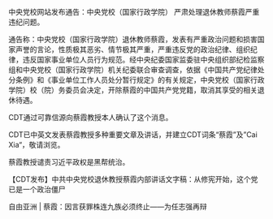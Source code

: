 中央党校网站发布通告：中央党校（国家行政学院） 严肃处理退休教师蔡霞严重违纪问题。

通告称：中央党校（国家行政学院）退休教师蔡霞，发表有严重政治问题和损害国家声誉的言论，性质极其恶劣、情节极其严重，严重违反党的政治纪律、组织纪律，违反国家事业单位人员行为规范。经中央纪委国家监委驻中央组织部纪检监察组和中央党校（国家行政学院）机关纪委联合审查调查，依据《中国共产党纪律处分条例》和《事业单位工作人员处分暂行规定》的有关规定，中央党校（国家行政学院）校（院）务委员会决定，开除蔡霞的中国共产党党籍，取消其享受的相关退休待遇。

CDT通过可靠信源向蔡霞教授本人确认了这个消息。

CDT已中英文发表蔡霞教授多种重要文章及讲话，并建立CDT词条“蔡霞”及&#8221;Cai Xia&#8220;，敬请浏览。

蔡霞教授谴责习近平政权是黑帮统治。

【CDT发布】中共中央党校退休教授蔡霞内部讲话文字稿：从修宪开始，这个党已是一个政治僵尸 

自由亚洲 | 蔡霞：因言获罪株连九族必须终止——为任志强再辩  



